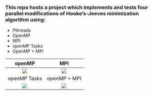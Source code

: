 ### This repo hosts a project which implements and tests four parallel modifications of Hooke’s-Jeeves minimization algorithm using:
- Pthreads
- OpenMP
- MPI
- openMP Tasks
- OpenMP + MPI


openMP            |  MPI
:-------------------------:|:-------------------------:
![](https://github.com/gkontogiannhs/Parallel-Computing/blob/main/parallel-computing-graphs/openMP.png)  |  ![](https://github.com/gkontogiannhs/Parallel-Computing/blob/main/parallel-computing-graphs/conculsion.png)
openMP Tasks              |    openMP + MPI
![](https://github.com/gkontogiannhs/Parallel-Computing/blob/main/parallel-computing-graphs/tasksMP.png) | ![](https://github.com/gkontogiannhs/Parallel-Computing/blob/main/parallel-computing-graphs/hybrid.png)
